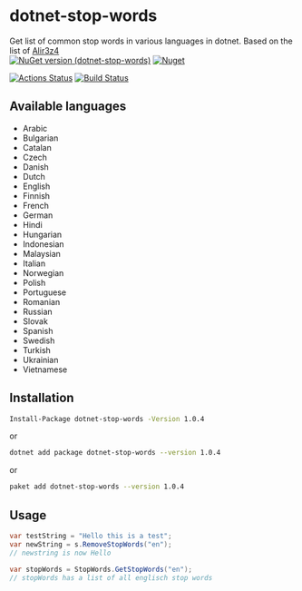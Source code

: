 # dotnet-stop-words
Get list of common stop words in various languages in dotnet. Based on the list of [Alir3z4](https://github.com/Alir3z4/stop-words/)    
[![NuGet version (dotnet-stop-words)](https://img.shields.io/nuget/v/dotnet-stop-words.svg?style=flat-square)](https://www.nuget.org/packages/dotnet-stop-words/)
[![Nuget](https://img.shields.io/nuget/dt/dotnet-stop-words)](https://www.nuget.org/packages/dotnet-stop-words/)

[![Actions Status](https://github.com/hklemp/dotnet-stop-words/workflows/CI/badge.svg)](https://github.com/hklemp/dotnet-stop-words/actions)
[![Build Status](https://travis-ci.org/hklemp/dotnet-stop-words.svg?branch=master)](https://travis-ci.org/hklemp/dotnet-stop-words/)



## Available languages
* Arabic
* Bulgarian
* Catalan
* Czech
* Danish
* Dutch
* English
* Finnish
* French
* German
* Hindi
* Hungarian
* Indonesian
* Malaysian
* Italian
* Norwegian
* Polish
* Portuguese
* Romanian
* Russian
* Slovak
* Spanish
* Swedish
* Turkish
* Ukrainian
* Vietnamese
 
## Installation
``` bash
Install-Package dotnet-stop-words -Version 1.0.4
``` 
or
``` bash
dotnet add package dotnet-stop-words --version 1.0.4
``` 
or
``` bash
paket add dotnet-stop-words --version 1.0.4
``` 

## Usage
```csharp
var testString = "Hello this is a test";
var newString = s.RemoveStopWords("en");
// newstring is now Hello
```

```csharp
var stopWords = StopWords.GetStopWords("en");
// stopWords has a list of all englisch stop words
```
